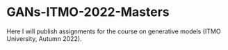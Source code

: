 # GANs-ITMO-2022-Masters
Here I will publish assignments for the course on generative models (ITMO University, Autumn 2022).
